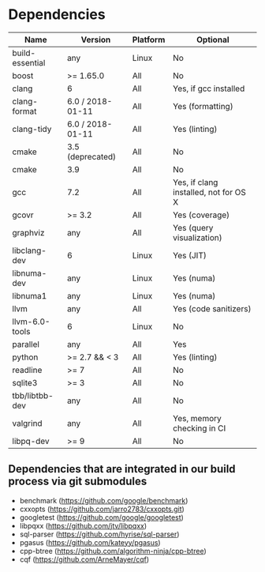 # Dependencies

| Name             | Version          | Platform |                              Optional |
| ---------------- | ---------------- | -------- | ------------------------------------- |
| build-essential  | any              |    Linux |                                    No |
| boost            | >= 1.65.0        |    All   |                                    No |
| clang            | 6                |    All   |                 Yes, if gcc installed |
| clang-format     | 6.0 / 2018-01-11 |    All   |                      Yes (formatting) |
| clang-tidy       | 6.0 / 2018-01-11 |    All   |                         Yes (linting) |
| cmake            | 3.5 (deprecated) |    All   |                                    No |
| cmake            | 3.9              |    All   |                                    No |
| gcc              | 7.2              |    All   | Yes, if clang installed, not for OS X |
| gcovr            | >= 3.2           |    All   |                        Yes (coverage) |
| graphviz         | any              |    All   |             Yes (query visualization) |
| libclang-dev     | 6                |    Linux |                             Yes (JIT) |
| libnuma-dev      | any              |    Linux |                            Yes (numa) |
| libnuma1         | any              |    Linux |                            Yes (numa) |
| llvm             | any              |    All   |                 Yes (code sanitizers) |
| llvm-6.0-tools   | 6                |    Linux |                                    No |
| parallel         | any              |    All   |                                   Yes |
| python           | >= 2.7 && < 3    |    All   |                         Yes (linting) |
| readline         | >= 7             |    All   |                                    No |
| sqlite3          | >= 3             |    All   |                                    No |
| tbb/libtbb-dev   | any              |    All   |                                    No |
| valgrind         | any              |    All   |            Yes, memory checking in CI |
| libpq-dev        | >= 9             |    All   |                                    No |


## Dependencies that are integrated in our build process via git submodules
- benchmark (https://github.com/google/benchmark)
- cxxopts (https://github.com/jarro2783/cxxopts.git)
- googletest (https://github.com/google/googletest)
- libpqxx (https://github.com/jtv/libpqxx)
- sql-parser (https://github.com/hyrise/sql-parser)
- pgasus (https://github.com/kateyy/pgasus)
- cpp-btree (https://github.com/algorithm-ninja/cpp-btree)
- cqf (https://github.com/ArneMayer/cqf)

